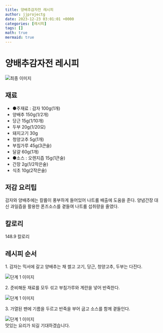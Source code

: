 ```yaml
---
title: 양배추감자전 레시피
author: jjprojectg
date: 2023-12-23 03:01:01 +0000
categories: [레시피]
tags: []
math: true
mermaid: true
---
```

<meta name="og:type" content="website"/>
<meta charset="UTF-8"/>
<div class="header">
  <h1>양배추감자전 레시피</h1>
</div>

<div class="container my-4">
  <div class="row">
    <div class="col-12 col-md-6">
      <div class="recipe-image">
        <img src="http://www.foodsafetykorea.go.kr/uploadimg/cook/10_00181_2.png" class="step-image" alt="최종 이미지"/>
      </div>
    </div>
    <div class="col-12 col-md-6">
      <div class="ingredients">
        <h2>재료</h2>
        <ul class="card">
          <li> ●주재료 : 감자 100g(1개) </li>
          <li>  양배추 150g(1/2개) </li>
          <li>  당근 15g(1/10개) </li>
          <li>  두부 20g(1/20모) </li>
          <li>  돼지고기 30g </li>
          <li>  청양고추 5g(1개) </li>
          <li>  부침가루 45g(3큰술) </li>
          <li>  달걀 60g(1개) </li>
          <li> ●소스 : 오렌지즙 15g(1큰술) </li>
          <li>  간장 2g(1/2작은술) </li>
          <li>  식초 10g(2작은술) </li>
</ul>
      </div>
    </div>
    <div class="col-12 col-md-6">
      <div class="ingredients">
        <h2>저감 요리팁</h2>
        <div class="card"> 
          <p>
            감자와 양배추에는 칼륨이 풍부하게 들어있어 나트륨 배출에 도움을 준다. 양념간장 대신 과일즙을 활용한 폰즈소스를 곁들여 나트륨 섭취량을 줄였다.
          </p>
        </div>
      </div>
      <div class="ingredients">
        <h2>칼로리</h2>
        <div class="card"> 
          <p>
            148.9 칼로리
          </p>
        </div>
      </div>
    </div>
  </div>

  <h2 class="my-4">레시피 순서</h2>
  <div class="card recipe-card">
    <div class="card-body recipe-step">
      <p class="card-text step-description">1. 감자는 믹서에 갈고 양배추는 채 썰고 고기, 당근, 청양고추, 두부는 다진다.</p>
      <img src="http://www.foodsafetykorea.go.kr/uploadimg/cook/20_00181_4.png" alt="단계 1 이미지" class="step-image"/>
    </div>
  </div>
  <div class="card recipe-card">
    <div class="card-body recipe-step">
      <p class="card-text step-description">2. 준비해둔 재료를 모두 섞고 부침가루와 계란을 넣어 반죽한다.</p>
      <img src="http://www.foodsafetykorea.go.kr/uploadimg/cook/20_00181_5.png" alt="단계 1 이미지" class="step-image"/>
    </div>
  </div>
  <div class="card recipe-card">
    <div class="card-body recipe-step">
      <p class="card-text step-description">3. 가열된 팬에 기름을 두르고 반죽을 부어 굽고 소스를 함께 곁들인다.</p>
      <img src="http://www.foodsafetykorea.go.kr/uploadimg/cook/20_00181_6.png" alt="단계 1 이미지" class="step-image"/>
    </div>
  </div>

</div>
맛있는 요리가 되길 기대하겠습니다.
